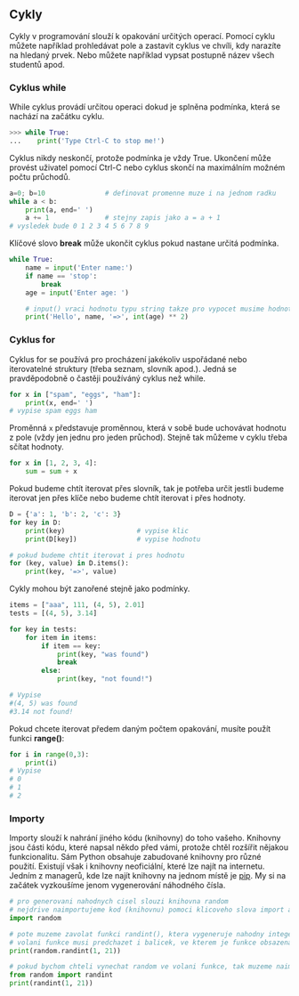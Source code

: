 ## Cykly
Cykly v programování slouží k opakování určitých operací. Pomocí cyklu můžete například prohledávat pole a zastavit cyklus ve chvíli, kdy narazíte na hledaný prvek. Nebo můžete například vypsat postupně název všech studentů apod.

### Cyklus while
While cyklus provádí určitou operaci dokud je splněna podmínka, která se nachází na začátku cyklu.
```python
>>> while True:
...    print('Type Ctrl-C to stop me!')
```
Cyklus nikdy neskončí, protože podmínka je vždy True. Ukončení může provést uživatel pomocí Ctrl-C nebo cyklus skončí na maximálním možném počtu průchodů.

```python
a=0; b=10               # definovat promenne muze i na jednom radku
while a < b:
    print(a, end=' ')
    a += 1              # stejny zapis jako a = a + 1
# vysledek bude 0 1 2 3 4 5 6 7 8 9
```

Klíčové slovo **break** může ukončit cyklus pokud nastane určitá podmínka.
```python
while True:
    name = input('Enter name:')
    if name == 'stop':
        break
    age = input('Enter age: ')

    # input() vraci hodnotu typu string takze pro vypocet musime hodnotu prevest na integer
    print('Hello', name, '=>', int(age) ** 2)
```

### Cyklus for
Cyklus for se používá pro procházení jakékoliv uspořádané nebo iterovatelné struktury (třeba seznam, slovník apod.). Jedná se pravděpodobně o častěji používáný cyklus než while.
```python
for x in ["spam", "eggs", "ham"]:
    print(x, end=' ')
# vypise spam eggs ham
```

Proměnná `x` představuje proměnnou, která v sobě bude uchovávat hodnotu z pole (vždy jen jednu pro jeden průchod). Stejně tak můžeme v cyklu třeba sčítat hodnoty.
```python
for x in [1, 2, 3, 4]:
    sum = sum + x
```

Pokud budeme chtít iterovat přes slovník, tak je potřeba určit jestli budeme iterovat jen přes klíče nebo budeme chtít iterovat i přes hodnoty.
```python
D = {'a': 1, 'b': 2, 'c': 3}
for key in D:
    print(key)                  # vypise klic
    print(D[key])               # vypise hodnotu

# pokud budeme chtit iterovat i pres hodnotu
for (key, value) in D.items():
    print(key, '=>', value)
```

Cykly mohou být zanořené stejně jako podmínky.
```python
items = ["aaa", 111, (4, 5), 2.01]
tests = [(4, 5), 3.14]

for key in tests:
    for item in items:
        if item == key:
            print(key, "was found")
            break
        else:
            print(key, "not found!")

# Vypise
#(4, 5) was found
#3.14 not found!
```

Pokud chcete iterovat předem daným počtem opakování, musíte použít funkci **range()**:
```python
for i in range(0,3):
    print(i)
# Vypise
# 0
# 1
# 2
```

### Importy
Importy slouží k nahrání jiného kódu (knihovny) do toho vašeho. Knihovny jsou části kódu, které napsal někdo před vámi, protože chtěl rozšířit nějakou funkcionalitu. Sám Python obsahuje zabudované knihovny pro různé použití. Existují však i knihovny neoficiální, které lze najít na internetu. Jedním z managerů, kde lze najít knihovny na jednom místě je [pip](https://pypi.org/). My si na začátek vyzkoušíme jenom vygenerování náhodného čísla.
```python
# pro generovani nahodnych cisel slouzi knihovna random
# nejdrive naimportujeme kod (knihovnu) pomoci klicoveho slova import a nazvu knihovny
import random

# pote muzeme zavolat funkci randint(), ktera vygeneruje nahodny integer
# volani funkce musi predchazet i balicek, ve kterem je funkce obsazena (random)
print(random.randint(1, 21))

# pokud bychom chteli vynechat random ve volani funkce, tak muzeme naimportovat jen funkci
from random import randint
print(randint(1, 21))
```


